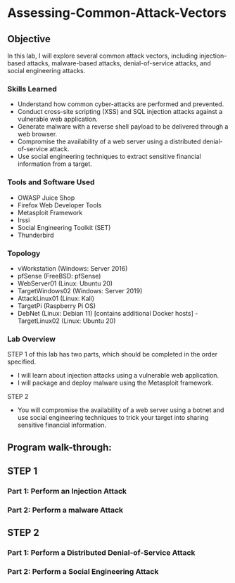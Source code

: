 # Assessing-Common-Attack-Vectors

## Objective
In this lab, I will explore several common attack vectors, including injection-based attacks, malware-based attacks, denial-of-service attacks, and social engineering attacks.

### Skills Learned
- Understand how common cyber-attacks are performed and prevented.
- Conduct cross-site scripting (XSS) and SQL injection attacks against a vulnerable web application.
- Generate malware with a reverse shell payload to be delivered through a web browser.
- Compromise the availability of a web server using a distributed denial-of-service attack.
- Use social engineering techniques to extract sensitive financial information from a target.


### Tools and Software Used
- OWASP Juice Shop
- Firefox Web Developer Tools
- Metasploit Framework
- Irssi
- Social Engineering Toolkit (SET)
- Thunderbird

### Topology
- vWorkstation (Windows: Server 2016)
- pfSense (FreeBSD: pfSense)
- WebServer01 (Linux: Ubuntu 20)
- TargetWindows02 (Windows: Server 2019)
- AttackLinux01 (Linux: Kali)
- TargetPi (Raspberry Pi OS)
- DebNet (Linux: Debian 11) [contains additional Docker hosts]
-TargetLinux02 (Linux: Ubuntu 20)


### Lab Overview
STEP 1 of this lab has two parts, which should be completed in the order specified.
 
- I will learn about injection attacks using a vulnerable web application.
- I will package and deploy malware using the Metasploit framework.

STEP 2
- You will compromise the availability of a web server using a botnet and use social engineering techniques to trick your target into sharing sensitive financial information.


<h2>Program walk-through:</h2>

## STEP 1
### Part 1: Perform an Injection Attack

<p align="center">

</p>

### Part 2: Perform a malware Attack
<p align="center">

</p>


## STEP 2
### Part 1: Perform a Distributed Denial-of-Service Attack

<p align="center">

</p>

### Part 2: Perform a Social Engineering Attack
<p align="center">

</p>

